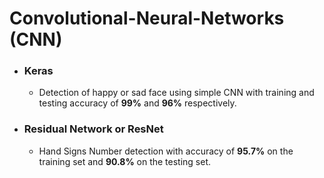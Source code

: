 # Convolutional-Neural-Networks (CNN)

* ### Keras
   * Detection of happy or sad face using simple CNN with training and testing accuracy of **99%** and **96%** respectively.
* ### Residual Network or ResNet
   * Hand Signs Number detection with accuracy of **95.7%** on the training set and **90.8%** on the testing set.  
